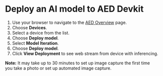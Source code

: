 # Deploy an AI model to AED Devkit
1. Use your browser to navigate to the [AED Overview](ttps://preview.portal.azure.com/#blade/AzureEdgeDevices/AEDBlade/overview) page.
1. Choose **Devices**.
1. Select a device from the list.
1. Choose **Deploy model**.
1. Select **Model Iteration**. 
1. Choose **Deploy model**.
1. Click **View Deployment** to see web stream from device with inferencing.

**Note:** It may take up to 30 minutes to set up image capture the first time you take a photo or set up automated image capture. 
